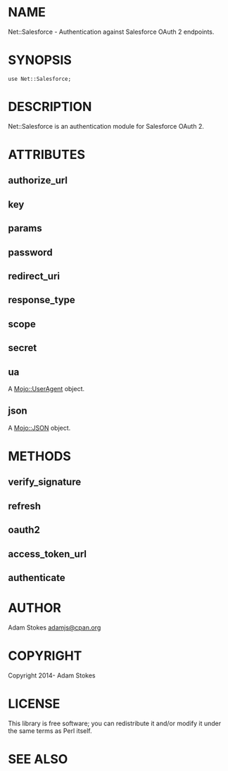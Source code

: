 # NAME

Net::Salesforce - Authentication against Salesforce OAuth 2 endpoints.

# SYNOPSIS

    use Net::Salesforce;

# DESCRIPTION

Net::Salesforce is an authentication module for Salesforce OAuth 2.

# ATTRIBUTES

## authorize\_url

## key

## params

## password

## redirect\_uri

## response\_type

## scope

## secret

## ua

A [Mojo::UserAgent](https://metacpan.org/pod/Mojo::UserAgent) object.

## json

A [Mojo::JSON](https://metacpan.org/pod/Mojo::JSON) object.

# METHODS

## verify\_signature

## refresh

## oauth2

## access\_token\_url

## authenticate

# AUTHOR

Adam Stokes <adamjs@cpan.org>

# COPYRIGHT

Copyright 2014- Adam Stokes

# LICENSE

This library is free software; you can redistribute it and/or modify
it under the same terms as Perl itself.

# SEE ALSO
